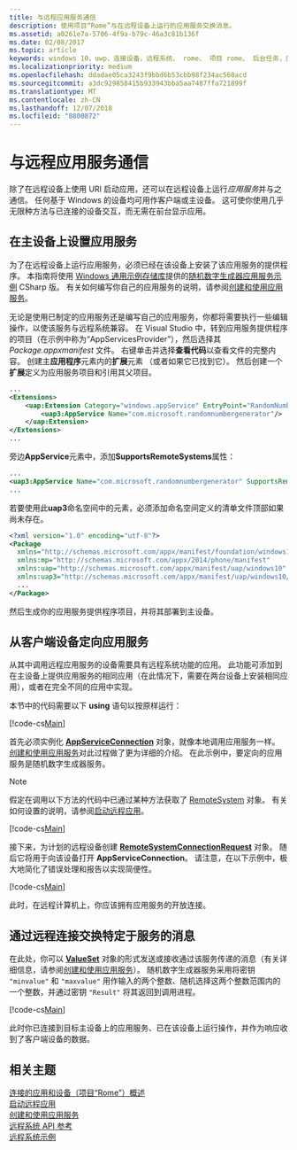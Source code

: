 ```yaml
---
title: 与远程应用服务通信
description: 使用项目“Rome”与在远程设备上运行的应用服务交换消息。
ms.assetid: a0261e7a-5706-4f9a-b79c-46a3c81b136f
ms.date: 02/08/2017
ms.topic: article
keywords: windows 10，uwp，连接设备，远程系统、 rome、 项目 rome、 后台任务，应用服务
ms.localizationpriority: medium
ms.openlocfilehash: ddadae05ca3243f9bbd6b53cbb98f234ac560acd
ms.sourcegitcommit: a3dc929858415b933943bba5aa7487ffa721899f
ms.translationtype: MT
ms.contentlocale: zh-CN
ms.lasthandoff: 12/07/2018
ms.locfileid: "8800872"
---
```

# <a name="communicate-with-a-remote-app-service"></a>与远程应用服务通信

除了在远程设备上使用 URI 启动应用，还可以在远程设备上运行*应用服务*并与之通信。 任何基于 Windows 的设备均可用作客户端或主设备。 这可使你使用几乎无限种方法与已连接的设备交互，而无需在前台显示应用。

## <a name="set-up-the-app-service-on-the-host-device"></a>在主设备上设置应用服务
为了在远程设备上运行应用服务，必须已经在该设备上安装了该应用服务的提供程序。 本指南将使用 [Windows 通用示例存储库](https://github.com/Microsoft/Windows-universal-samples/tree/master/Samples/AppServices)提供的[随机数字生成器应用服务示例](https://github.com/Microsoft/Windows-universal-samples/tree/master/Samples/AppServices) CSharp 版。 有关如何编写你自己的应用服务的说明，请参阅[创建和使用应用服务](how-to-create-and-consume-an-app-service.md)。

无论是使用已制定的应用服务还是编写自己的应用服务，你都将需要执行一些编辑操作，以使该服务与远程系统兼容。 在 Visual Studio 中，转到应用服务提供程序的项目（在示例中称为“AppServicesProvider”），然后选择其 _Package.appxmanifest_ 文件。 右键单击并选择**查看代码**以查看文件的完整内容。 创建主**应用程序**元素内的**扩展**元素 （或者如果它已找到它）。 然后创建一个**扩展**定义为应用服务项目和引用其父项目。

``` xml
...
<Extensions>
    <uap:Extension Category="windows.appService" EntryPoint="RandomNumberService.RandomNumberGeneratorTask">
        <uap3:AppService Name="com.microsoft.randomnumbergenerator"/>
    </uap:Extension>
</Extensions>
...
```

旁边**AppService**元素中，添加**SupportsRemoteSystems**属性：

``` xml
...
<uap3:AppService Name="com.microsoft.randomnumbergenerator" SupportsRemoteSystems="true"/>
...
```

若要使用此**uap3**命名空间中的元素，必须添加命名空间定义的清单文件顶部如果尚未存在。

```xml
<?xml version="1.0" encoding="utf-8"?>
<Package
  xmlns="http://schemas.microsoft.com/appx/manifest/foundation/windows10"
  xmlns:mp="http://schemas.microsoft.com/appx/2014/phone/manifest"
  xmlns:uap="http://schemas.microsoft.com/appx/manifest/uap/windows10"
  xmlns:uap3="http://schemas.microsoft.com/appx/manifest/uap/windows10/3">
  ...
</Package>
```

然后生成你的应用服务提供程序项目，并将其部署到主设备。

## <a name="target-the-app-service-from-the-client-device"></a>从客户端设备定向应用服务
从其中调用远程应用服务的设备需要具有远程系统功能的应用。 此功能可添加到在主设备上提供应用服务的相同应用（在此情况下，需要在两台设备上安装相同应用），或者在完全不同的应用中实现。

本节中的代码需要以下 **using** 语句以按原样运行：

[!code-cs[Main](./code/RemoteAppService/MainPage.xaml.cs#SnippetUsings)]


首先必须实例化 [**AppServiceConnection**](https://msdn.microsoft.com/library/windows/apps/Windows.ApplicationModel.AppService.AppServiceConnection) 对象，就像本地调用应用服务一样。 [创建和使用应用服务](how-to-create-and-consume-an-app-service.md)对此过程做了更为详细的介绍。 在此示例中，要定向的应用服务是随机数字生成器服务。

> [!NOTE]
> 假定在调用以下方法的代码中已通过某种方法获取了 [RemoteSystem](https://msdn.microsoft.com/library/windows/apps/Windows.System.RemoteSystems.RemoteSystem) 对象。 有关如何设置的说明，请参阅[启动远程应用](launch-a-remote-app.md)。

[!code-cs[Main](./code/RemoteAppService/MainPage.xaml.cs#SnippetAppService)]

接下来，为计划的远程设备创建 [**RemoteSystemConnectionRequest**](https://msdn.microsoft.com/library/windows/apps/Windows.System.RemoteSystems.RemoteSystemConnectionRequest) 对象。 随后它将用于向该设备打开 **AppServiceConnection**。 请注意，在以下示例中，极大地简化了错误处理和报告以实现简便性。

[!code-cs[Main](./code/RemoteAppService/MainPage.xaml.cs#SnippetRemoteConnection)]

此时，在远程计算机上，你应该拥有应用服务的开放连接。

## <a name="exchange-service-specific-messages-over-the-remote-connection"></a>通过远程连接交换特定于服务的消息

在此处，你可以 [**ValueSet**](https://msdn.microsoft.com/library/windows/apps/windows.foundation.collections.valueset) 对象的形式发送或接收通过该服务传递的消息（有关详细信息，请参阅[创建和使用应用服务](how-to-create-and-consume-an-app-service.md)）。 随机数字生成器服务采用将密钥 `"minvalue"` 和 `"maxvalue"` 用作输入的两个整数、随机选择这两个整数范围内的一个整数，并通过密钥 `"Result"` 将其返回到调用进程。

[!code-cs[Main](./code/RemoteAppService/MainPage.xaml.cs#SnippetSendMessage)]

此时你已连接到目标主设备上的应用服务、已在该设备上运行操作，并作为响应收到了客户端设备的数据。

## <a name="related-topics"></a>相关主题

[连接的应用和设备（项目“Rome”）概述](connected-apps-and-devices.md)  
[启动远程应用](launch-a-remote-app.md)  
[创建和使用应用服务](how-to-create-and-consume-an-app-service.md)  
[远程系统 API 参考](https://msdn.microsoft.com/library/windows/apps/Windows.System.RemoteSystems)  
[远程系统示例](https://github.com/Microsoft/Windows-universal-samples/tree/dev/Samples/RemoteSystems)

